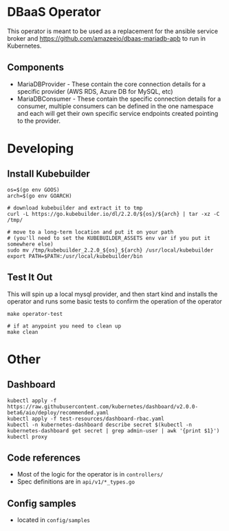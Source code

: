 # DBaaS Operator

This operator is meant to be used as a replacement for the ansible service broker and https://github.com/amazeeio/dbaas-mariadb-apb to run in Kubernetes.

## Components
* MariaDBProvider - These contain the core connection details for a specific provider (AWS RDS, Azure DB for MySQL, etc)
* MariaDBConsumer - These contain the specific connection details for a consumer, multiple consumers can be defined in the one namespace and each will get their own specific service endpoints created pointing to the provider.

# Developing
## Install Kubebuilder
```
os=$(go env GOOS)
arch=$(go env GOARCH)

# download kubebuilder and extract it to tmp
curl -L https://go.kubebuilder.io/dl/2.2.0/${os}/${arch} | tar -xz -C /tmp/

# move to a long-term location and put it on your path
# (you'll need to set the KUBEBUILDER_ASSETS env var if you put it somewhere else)
sudo mv /tmp/kubebuilder_2.2.0_${os}_${arch} /usr/local/kubebuilder
export PATH=$PATH:/usr/local/kubebuilder/bin
```

## Test It Out
This will spin up a local mysql provider, and then start kind and installs the operator and runs some basic tests to confirm the operation of the operator
```
make operator-test

# if at anypoint you need to clean up
make clean
```

# Other
## Dashboard
```
kubectl apply -f https://raw.githubusercontent.com/kubernetes/dashboard/v2.0.0-beta6/aio/deploy/recommended.yaml
kubectl apply -f test-resources/dashboard-rbac.yaml
kubectl -n kubernetes-dashboard describe secret $(kubectl -n kubernetes-dashboard get secret | grep admin-user | awk '{print $1}')
kubectl proxy
```

## Code references

* Most of the logic for the operator is in `controllers/`
* Spec definitions are in `api/v1/*_types.go`

## Config samples

* located in `config/samples`